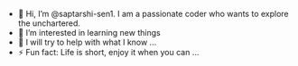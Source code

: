 - 👋 Hi, I’m @saptarshi-sen1. I am a passionate coder who wants to explore the unchartered.
- 👀 I’m interested in learning new things
- 💞️ I will try to help with what I know ...
- ⚡ Fun fact: Life is short, enjoy it when you can ...

<!---
saptarshi-sen1/saptarshi-sen1 is a ✨ special ✨ repository because its `README.md` (this file) appears on your GitHub profile.
You can click the Preview link to take a look at your changes.
--->

